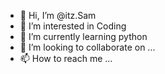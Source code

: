 - 👋 Hi, I’m @itz.Sam
- 👀 I’m interested in Coding
- 🌱 I’m currently learning python
- 💞️ I’m looking to collaborate on ...
- 📫 How to reach me ...

<!---
SAMEER9112008/SAMEER9112008 is a ✨ special ✨ repository because its `README.md` (this file) appears on your GitHub profile.
You can click the Preview link to take a look at your changes.
--->
